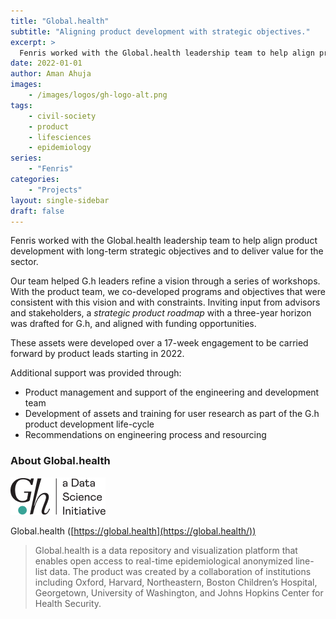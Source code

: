 ```yaml
---
title: "Global.health"
subtitle: "Aligning product development with strategic objectives."
excerpt: >
  Fenris worked with the Global.health leadership team to help align product development with long-term strategic objectives and to deliver value for the sector. 
date: 2022-01-01
author: Aman Ahuja
images:
    - /images/logos/gh-logo-alt.png
tags:
    - civil-society
    - product
    - lifesciences
    - epidemiology
series:
    - "Fenris"
categories: 
    - "Projects"
layout: single-sidebar
draft: false
---
```


Fenris worked with the Global.health leadership team to help align product development with long-term strategic objectives and to deliver value for the sector. 

Our team helped G.h leaders refine a vision through a series of workshops. With the product team, we co-developed programs and objectives that were consistent with this vision and with constraints. Inviting input from advisors and stakeholders, a *strategic product roadmap* with a three-year horizon was drafted for G.h, and aligned with funding opportunities.

These assets were developed over a 17-week engagement to be carried forward by product leads starting in 2022.

Additional support was provided through: 
* Product management and support of the engineering and development team
* Development of assets and training for user research as part of the G.h product development life-cycle
* Recommendations on engineering process and resourcing

### About Global.health

![Global.health logo](/images/logos/gh-logo-alt.png)

Global.health ([https://global.health](https://global.health/))

> Global.health is a data repository and visualization platform that enables open access to real-time epidemiological anonymized line-list data. The product was created by a collaboration of institutions including Oxford, Harvard, Northeastern, Boston Children’s Hospital, Georgetown, University of Washington, and Johns Hopkins Center for Health Security.


